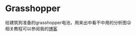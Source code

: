 # Grasshopper
给建筑狗准备的grasshopper电池，用来出中看不中用的分析图😜  
相关教程可以参阅我的[博客](https://siriusq.top/Grasshopper.html#more)  
